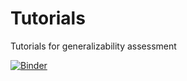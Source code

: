 # Tutorials
Tutorials for generalizability assessment


[![Binder](https://mybinder.org/badge_logo.svg)](https://mybinder.org/v2/gh/ctgatecci/Tutorials/master?filepath=GIST_2.0_Tutorial.ipynb)
